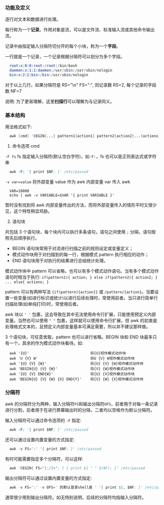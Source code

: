 
### 功能及定义

逐行对文本和数据进行处理。

每行称为一个**记录**。作用对象是流，可以是文件流、标准输入流或其他命令输出流。

记录中由指定输入分隔符切分开的每个小块，称为一个**字段**。

一行就是一个记录，一个记录根据分隔符可以划分为多个字段。
```s
  root:x:0:0:root:/root:/bin/bash
  daemon:x:1:1:daemon:/usr/sbin:/usr/sbin/nologin
  bin:x:2:2:bin:/bin:/usr/sbin/nologin
```
对于以上几行，如果分隔符是 RS="\n" FS=":", 则记录数 RS=2, 每个记录的字段数 NF=7

说明: 为了更易理解，这里**扫描行**可以理解为与记录同义。


### 基本结构

用法格式如下:
```s
  awk [cmd] 'BEGIN{...} pattern1{action1} pattern2{action2}...{actionx} END{...}' <文本>
```

1. 命令选项 cmd

`-F fs` fs 指定输入分隔符(默认空白字符)，如`-F:`，fs 也可以是正则表达式或字符串
```s
  awk -F: '{ print $NF; }' /etc/passwd
```

`-v var=value` 将外部变量 value 作为 awk 内部变量 var 传入 awk
```shell
  VAR=10000
  echo | awk -v VARIABLE=$VAR '{ print VARIABLE }'
```
暂时没有找到将 awk 内部变量传出的方法，而将外部变量传入的情形平时又很少见，这个特性稍显鸡胁。


2. 语句块

共包括 3 个语句块，每个块内可以执行多条语句，语句之间使用 `;` 分隔，语句按照先后顺序执行。
- BEGIN 语句块常用于对流进行扫描之前的规则设定或变量定义；
- 模式动作块用于对扫描到的每一行，根据模式 pattern 执行相应的动作；
- END 语句块用于对执行的结果进行总结统计处理。

模式动作块中 pattern 可以省略，也可以有多个模式动作语句。当有多个模式动作语句时相当于执行: `if(pattern1){ action; } else if(pattern2){ action2; } ... else{ actionx; }`

pattern 可以有两种写法 `{if(pattern){action}}` 或 `/pattern/{action}`。当要设置一些变量(如进行标识或统计)以进行后续处理时，常使用前者。当只进行简单行扫描处理(如单纯打印)时，常使用后者。

awk 块以 `' '` 包裹，这会导致在其中无法使用命令行扩展，只能使用预定义内部变量。当然也可以使用 `" "` 包裹，这样就可以使用命令行扩展，但 awk 的初衷是处理格式文本的，且预定义内部变量基本可满足需要，所以并不建议那样做。

3 个语句块，可任意舍取，pattern 也可以进行省略。BEGIN 块和 END 块最多只有一个，其余的作为模式动作块看待。如:
```shell
  awk '{U}'                            将{U}视作模式动作块
  awk 'U {V} W'                        将U {V} W视作模式动作块
  awk '{U} {V} {W}'                    将{U} {V} {W}视作模式动作块
  awk 'BEGIN{U} {V} {W}'               将{V} {W}视作模式动作块
  awk '{U} {V} END{W}'                 将{U} {V}视作模式动作块
  awk 'BEGIN{U} {V} {W} {X} END{Y}'    将{V} {W} {X}视作模式动作块
```

### 分隔符

awk 的分隔符分为两种，输入分隔符`FS`和输出分隔符`OFS`，前者用于对每一条记录进行分割，后者用于在进行屏幕输出时的分隔，二者均以空格作为默认分隔符。

输入分隔符可以通过命令选项的 `-F` 指定:
```s
  awk -F: '{ print $NF; }' /etc/passwd
```
还可以通过设置内置变量的方式指定:
```s
  awk -v FS=':' '{ print $NF; }' /etc/passwd
```
有时可能需要指定多个分隔符，可以这样:
```s
  awk 'BEGIN{ FS="[:/]+"; } { print $1 " " $(NF); }' /etc/passwd
```

输出分隔符可以通过设置内置变量的方式指定:
```s
  awk -v FS=':' -v OFS=' 的默认登录shell是 ' '{ print $1, $NF; }' /etc/passwd
```

通常很少用到输出分隔符。如无特别说明，后续的分隔符均指输入分隔符。
